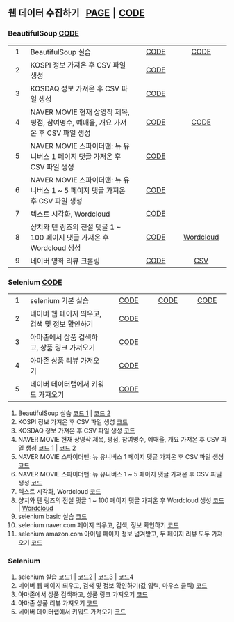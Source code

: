 ## 웹 데이터 수집하기 &nbsp; [PAGE][Base_Page] ⎮ [CODE][Base_Code]

### BeautifulSoup [CODE][Bs_Code]

<table>
    <tr>
        <td width="70" align="center">1</td>
        <td width="550">BeautifulSoup 실습</td>
        <td width="150" align="center"><a href = "https://github.com/city1616/LikeLion_AI_SCHOOL_13th/blob/master/03.%20웹%20데이터%20수집하기/01.%20BeautifulSoup/04_BeautifulSoup_Basic.py">CODE</a></td>
        <td width="150" align="center"><a href = "https://github.com/city1616/LikeLion_AI_SCHOOL_13th/blob/master/03.%20웹%20데이터%20수집하기/01.%20BeautifulSoup/05_BeautifulSoup_Basic.py">CODE</a></td>
    </tr>
    <tr>
        <td align="center">2</td>
        <td>KOSPI 정보 가져온 후 CSV 파일 생성</td>
        <td align="center"><a href = "https://github.com/city1616/LikeLion_AI_SCHOOL_13th/blob/master/03.%20웹%20데이터%20수집하기/01.%20BeautifulSoup/06_stock_get.py">CODE</a></td>
        <td align="center"> </td>
    </tr>
    <tr>
        <td align="center">3</td>
        <td>KOSDAQ 정보 가져온 후 CSV 파일 생성</td>
        <td align="center"><a href = "https://github.com/city1616/LikeLion_AI_SCHOOL_13th/blob/master/03.%20웹%20데이터%20수집하기/01.%20BeautifulSoup/07_kosdaq.py">CODE</a></td>
        <td align="center"> </td>
    </tr>
    <tr>
        <td align="center">4</td>
        <td>NAVER MOVIE 현재 상영작 제목, 평점, 참여명수, 예매율, 개요 가져온 후 CSV 파일 생성</td>
        <td align="center"><a href = "https://github.com/city1616/LikeLion_AI_SCHOOL_13th/blob/master/03.%20웹%20데이터%20수집하기/01.%20BeautifulSoup/08_movie_info.py">CODE</a></td>
        <td align="center"><a href = "https://github.com/city1616/LikeLion_AI_SCHOOL_13th/blob/master/03.%20웹%20데이터%20수집하기/01.%20BeautifulSoup/09_naver_movie_01.py">CODE</a></td>
    </tr>
    <tr>
        <td align="center">5</td>
        <td>NAVER MOVIE 스파이더맨: 뉴 유니버스 1 페이지 댓글 가져온 후 CSV 파일 생성</td>
        <td align="center"><a href = "https://github.com/city1616/LikeLion_AI_SCHOOL_13th/blob/master/03.%20웹%20데이터%20수집하기/01.%20BeautifulSoup/10_naver_movie_comment_single_page.py">CODE</a></td>
        <td align="center"> </td>
    </tr>
    <tr>
        <td align="center">6</td>
        <td>NAVER MOVIE 스파이더맨: 뉴 유니버스 1 ~ 5 페이지 댓글 가져온 후 CSV 파일 생성</td>
        <td align="center"><a href = "https://github.com/city1616/LikeLion_AI_SCHOOL_13th/blob/master/03.%20웹%20데이터%20수집하기/01.%20BeautifulSoup/11_naver_movie_comment_multi_page.py">CODE</a></td>
        <td align="center"> </td>
    </tr>
    <tr>
        <td align="center">7</td>
        <td>텍스트 시각화, Wordcloud</td>
        <td align="center"><a href = "https://github.com/city1616/LikeLion_AI_SCHOOL_13th/blob/master/03.%20웹%20데이터%20수집하기/01.%20BeautifulSoup/12_text_vis.py">CODE</a></td>
        <td align="center"> </td>
    </tr>
    <tr>
        <td align="center">8</td>
        <td>샹치와 텐 링즈의 전설 댓글 1 ~ 100 페이지 댓글 가져온 후 Wordcloud 생성</td>
        <td align="center"><a href = "https://github.com/city1616/LikeLion_AI_SCHOOL_13th/blob/master/03.%20웹%20데이터%20수집하기/01.%20BeautifulSoup/13_text_vis2.py">CODE</a></td>
        <td align="center"><a href = "https://github.com/city1616/LikeLion_AI_SCHOOL_13th/blob/master/03.%20웹%20데이터%20수집하기/PNG/wordcloud_샹치와%20텐%20링즈의%20전설_댓글_1000개.png">Wordcloud</a></td>
    </tr>
    <tr>
        <td align="center">9</td>
        <td>네이버 영화 리뷰 크롤링</td>
        <td align="center"><a href = "https://github.com/city1616/LikeLion_AI_SCHOOL_13th/blob/master/03.%20웹%20데이터%20수집하기/01.%20BeautifulSoup/14_BeautifulSoup, Naver movie 리뷰 정보.ipynb">CODE</a></td>
        <td align="center"><a href = "https://github.com/city1616/LikeLion_AI_SCHOOL_13th/blob/master/03.%20웹%20데이터%20수집하기/CSV/스파이더맨리뷰.csv">CSV</a></td>
    </tr>
</table>

### Selenium [CODE][Selenium_Code]

<table>
    <tr>
        <td width="70" align="center">1</td>
        <td width="450">selenium 기본 실습</td>
        <td width="150" align="center"><a href = "https://github.com/city1616/LikeLion_AI_SCHOOL_13th/blob/master/03.%20웹%20데이터%20수집하기/02.%20Selenium/01_selenium_basic.py">CODE</a></td>
        <td width="150" align="center"><a href = "https://github.com/city1616/LikeLion_AI_SCHOOL_13th/blob/master/03.%20웹%20데이터%20수집하기/02.%20Selenium/02_selenium_basic.ipynb">CODE</a></td>
        <td width="150" align="center"><a href = "https://github.com/city1616/LikeLion_AI_SCHOOL_13th/blob/master/03.%20웹%20데이터%20수집하기/02.%20Selenium/06_selenium_실습.ipynb">CODE</a></td>
    </tr>
    <tr>
        <td align="center">2</td>
        <td>네이버 웹 페이지 띄우고, 검색 및 정보 확인하기</td>
        <td align="center"><a href = "https://github.com/city1616/LikeLion_AI_SCHOOL_13th/blob/master/03.%20웹%20데이터%20수집하기/02.%20Selenium/03_selenium_naver.ipynb">CODE</a></td>
        <td align="center"> </td>
        <td align="center"> </td>
    </tr>
    <tr>
        <td align="center">3</td>
        <td>아마존에서 상품 검색하고, 상품 링크 가져오기</td>
        <td align="center"><a href = "https://github.com/city1616/LikeLion_AI_SCHOOL_13th/blob/master/03.%20웹%20데이터%20수집하기/02.%20Selenium/04_selenium_amazon.ipynb">CODE</a></td>
        <td align="center"> </td>
        <td align="center"> </td>
    </tr>
    <tr>
        <td align="center">4</td>
        <td>아마존 상품 리뷰 가져오기</td>
        <td align="center"><a href = "https://github.com/city1616/LikeLion_AI_SCHOOL_13th/blob/master/03.%20웹%20데이터%20수집하기/02.%20Selenium/05_selenium_amazon_item_review.ipynb">CODE</a></td>
        <td align="center"> </td>
        <td align="center"> </td>
    </tr>
    <tr>
        <td align="center">5</td>
        <td>네이버 데이터랩에서 키워드 가져오기</td>
        <td align="center"><a href = "https://github.com/city1616/LikeLion_AI_SCHOOL_13th/blob/master/03.%20웹%20데이터%20수집하기/02.%20Selenium/07_Naver_Datalab.ipynb">CODE</a></td>
        <td align="center"> </td>
        <td align="center"> </td>
    </tr>
</table>


1. BeautifulSoup 실습 [코드 1](04_bs_basic.py) | [코드 2](05_bs_basic.py)
2. KOSPI 정보 가져온 후 CSV 파일 생성 [코드](06_stock_get.py)
3. KOSDAQ 정보 가져온 후 CSV 파일 생성 [코드](07_kosdaq.py)
4. NAVER MOVIE 현재 상영작 제목, 평점, 참여명수, 예매율, 개요 가져온 후 CSV 파일 생성 [코드 1](08_movie_info.py) | [코드 2](09_naver_movie_01.py)
5. NAVER MOVIE 스파이더맨: 뉴 유니버스 1 페이지 댓글 가져온 후 CSV 파일 생성 [코드](10_naver_movie_comment_single_page.py)
6. NAVER MOVIE 스파이더맨: 뉴 유니버스 1 ~ 5 페이지 댓글 가져온 후 CSV 파일 생성 [코드](11_naver_movie_comment_multi_page.py)
7. 텍스트 시각화, Wordcloud [코드](12_text_vis.py)
8. 샹치와 텐 링즈의 전설 댓글 1 ~ 100 페이지 댓글 가져온 후 Wordcloud 생성 [코드](13_text_vis2.py) | [Wordcloud](wordcloud_샹치와%20텐%20링즈의%20전설_댓글_1000개.png)
9. selenium basic 실습 [코드](16_selenium_basic.ipynb)
10. selenium naver.com 페이지 띄우고, 검색, 정보 확인하기 [코드](17_selenium_naver.ipynb)
11. selenium amazon.com 아이템 페이지 정보 넘겨받고, 두 페이지 리뷰 모두 가져오기 [코드](18_selenium_amazon_item_review.ipynb)

### Selenium
1. selenium 실습 [코드1]() | [코드2]() | [코드3]() | [코드4]()
2. 네이버 웹 페이지 띄우고, 검색 및 정보 확인하기(값 입력, 마우스 클릭) [코드]()
3. 아마존에서 상품 검색하고, 상품 링크 가져오기 [코드]()
4. 아마존 상품 리뷰 가져오기 [코드]()
5. 네이버 데이터랩에서 키워드 가져오기 [코드]()

[Base_Page]: https://city1616.github.io/LikeLion_AI_SCHOOL_13th/03.%20웹%20데이터%20수집하기/
[Base_Code]: https://github.com/city1616/LikeLion_AI_SCHOOL_13th/tree/master/03.%20웹%20데이터%20수집하기
[Bs_Code]: https://github.com/city1616/LikeLion_AI_SCHOOL_13th/tree/master/03.%20웹%20데이터%20수집하기/01.%20BeautifulSoup
[Selenium_Code]: https://github.com/city1616/LikeLion_AI_SCHOOL_13th/tree/master/03.%20웹%20데이터%20수집하기/02.%20Selenium